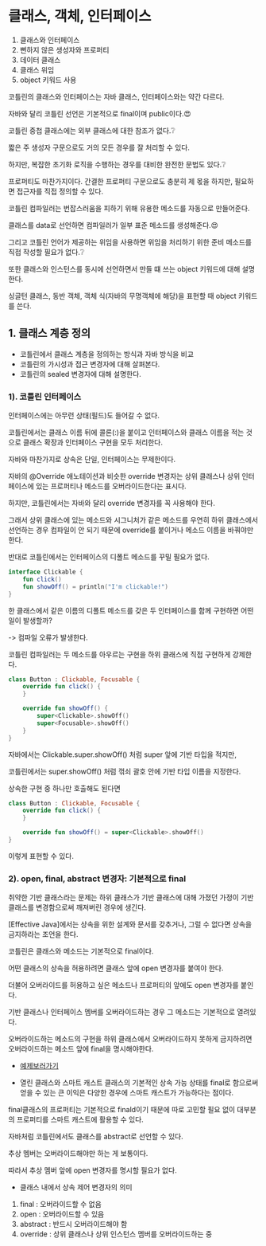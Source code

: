 # 클래스, 객체, 인터페이스
1. 클래스와 인터페이스
2. 뻔하지 않은 생성자와 프로퍼티
3. 데이터 클래스
4. 클래스 위임
5. object 키워드 사용

코틀린의 클래스와 인터페이스는 자바 클래스, 인터페이스와는 약간 다르다. 

자바와 달리 코틀린 선언은 기본적으로  final이며 public이다.:heart_eyes:

코틀린 중첩 클래스에는 외부 클래스에 대한 참조가 없다.:grey_question:

짧은 주 생성자 구문으로도 거의 모든 경우를 잘 처리할 수 있다.

하지만, 복잡한 초기화 로직을 수행하는 경우를 대비한 완전한 문법도 있다.:grey_question:

프로퍼티도 마찬가지이다. 간결한 프로퍼티 구문으로도 충분히 제 몫을 하지만, 필요하면 접근자를 직접 정의할 수 있다.

코틀린 컴파일러는 번잡스러움을 피하기 위해 유용한 메소드를 자동으로 만들어준다.

클래스를 data로 선언하면 컴파일러가 일부 표준 메소드를 생성해준다.:heart_eyes:

그리고 코틀린 언어가 제공하는 위임을 사용하면 위임을 처리하기 위한 준비 메소드를 직접 작성할 필요가 없다.:grey_question:

또한 클래스와 인스턴스를 동시에 선언하면서 만들 떄 쓰는 object 키워드에 대해 설명한다.

싱글턴 클래스, 동반 객체, 객체 식(자바의 무명객체에 해당)을 표현할 때 object 키워드를 쓴다.

## 1. 클래스 계층 정의
- 코틀린에서 클래스 계층을 정의하는 방식과 자바 방식을 비교
- 코틀린의 가시성과 접근 변경자에 대해 살펴본다.
- 코틀린의 sealed 변경자에 대해 설명한다.

### 1). 코틀린 인터페이스 
인터페이스에는 아무런 상태(필드)도 들어갈 수 없다.

코틀린에서는 클래스 이름 뒤에 콜론(:)을 붙이고 인터페이스와 클래스 이름을 적는 것으로 클래스 확장과 인터페이스 구현을 모두 처리한다.

자바와 마찬가지로 상속은 단일, 인터페이스는 무제한이다.

자바의 @Override 애노테이션과 비슷한 override 변경자는 상위 클래스나 상위 인터페이스에 있는 프로퍼티나 메소드를 오버라이드한다는 표시다.

하지만, 코틀린에서는 자바와 달리 override 변경자를 꼭 사용해야 한다.

그래서 상위 클래스에 있는 메소드와 시그니처가 같은 메소드를 우연히 하위 클래스에서 선언하는 경우 컴파일이 안 되기 때문에 override를 붙이거나 메소드 이름을 바꿔야만 한다.

반대로 코틀린에서는 인터페이스의 디폴트 메소드를 꾸밀 필요가 없다.
```kotlin
interface Clickable {
    fun click()
    fun showOff() = println("I'm clickable!")
}
```

한 클래스에서 같은 이름의 디폴트 메소드를 갖은 두 인터페이스를 함께 구현하면 어떤 일이 발생할까?

-> 컴파일 오류가 발생한다.

코틀린 컴파일러는 두 메소드를 아우르는 구현을 하위 클래스에 직접 구현하게 강제한다.

```kotlin
class Button : Clickable, Focusable {
    override fun click() {
    }

    override fun showOff() {
        super<Clickable>.showOff()
        super<Focusable>.showOff()
    }
}
```

자바에서는 Clickable.super.showOff() 처럼 super 앞에 기반 타입을 적지만,

코틀린에서는 super<Clickable>.showOff() 처럼 꺾쇠 괄호 안에 기반 타입 이름을 지정한다.

상속한 구현 중 하나만 호출해도 된다면

```kotlin
class Button : Clickable, Focusable {
    override fun click() {
    }

    override fun showOff() = super<Clickable>.showOff()
}
```

이렇게 표현할 수 있다.



### 2). open, final, abstract 변경자: 기본적으로 final
취약한 기반 클래스라는 문제는 하위 클래스가 기반 클래스에 대해 가졌던 가정이 기반 클래스를 변경함으로써 깨져버린 경우에 생긴다.

[Effective Java]에서는 상속을 위한 설계와 문서를 갖추거나, 그럴 수 없다면 상속을 금지하라는 조언을 한다.

코틀린은 클래스와 메소드는 기본적으로 final이다.

어떤 클래스의 상속을 허용하려면 클래스 앞에 open 변경자를 붙여야 한다.

더불어 오버라이드를 허용하고 싶은 메소드나 프로퍼티의 앞에도 open 변경자를 붙인다.

기반 클래스나 인터페이스 멤버를 오버라이드하는 경우 그 메소드는 기본적으로 열려있다.

오버라이드하는 메소드의 구현을 하위 클래스에서 오버라이드하지 못하게 금지하려면 오버라이드하는 메소드 앞에 final을 명시해야한다.

- [예제보러가기](./RichButton.kt)

- 열린 클래스와 스마트 캐스트
클래스의 기본적인 상속 가능 상태를 final로 함으로써 얻을 수 있는 큰 이익은 다양한 경우에 스마트 캐스트가 가능하다는 점이다.
  
final클래스의 프로퍼티는 기본적으로 finald이기 때문에 따로 고민할 필요 없이 대부분의 프로퍼티를 스마트 캐스트에 활용할 수 있다.

자바처럼 코틀린에서도 클래스를 abstract로 선언할 수 있다.

추상 멤버는 오버라이드해야만 하는 게 보통이다.

따라서 추상 멤버 앞에 open 변경자를 명시할 필요가 없다.

- 클래스 내에서 상속 제어 변경자의 의미
1. final : 오버라이드할 수 없음
2. open : 오버라이드할 수 있음
3. abstract : 반드시 오버라이드해야 함
4. override : 상위 클래스나 상위 인스턴스 멤버를 오버라이드하는 중
